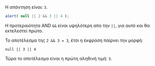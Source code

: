 Η απάντηση είναι: `3`.

```js run
alert( null || 2 && 3 || 4 );
```

Η προτεραιότητα AND `&&` είναι υψηλότερη απο την `||`, για αυτό και θα εκτελεστεί πρώτο.

Το αποτέλεσμα της `2 && 3 = 3`, έτσι η έκφραση παίρνει την μορφή:

```
null || 3 || 4
```

Τώρα το αποτέλεσμα είναι η πρώτη αληθινή τιμή: `3`.

